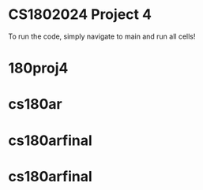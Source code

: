 # CS1802024 Project 4

To run the code, simply navigate to main and run all cells!
# 180proj4
# cs180ar
# cs180arfinal
# cs180arfinal
